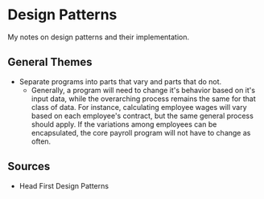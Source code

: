 # Design Patterns

My notes on design patterns and their implementation.

## General Themes

* Separate programs into parts that vary and parts that do not.
    * Generally, a program will need to change it's behavior based on it's input data, while the overarching process remains the same for that class of data. For instance, calculating employee wages will vary based on each employee's contract, but the same general process should apply. If the variations among employees can be encapsulated, the core payroll program will not have to change as often.

## Sources

* Head First Design Patterns